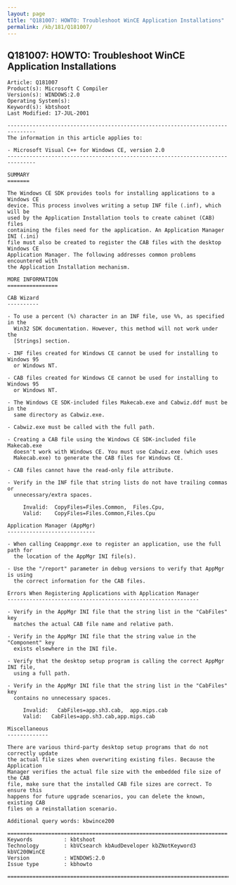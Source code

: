 ```yaml
---
layout: page
title: "Q181007: HOWTO: Troubleshoot WinCE Application Installations"
permalink: /kb/181/Q181007/
---
```


## Q181007: HOWTO: Troubleshoot WinCE Application Installations

	Article: Q181007
	Product(s): Microsoft C Compiler
	Version(s): WINDOWS:2.0
	Operating System(s): 
	Keyword(s): kbtshoot
	Last Modified: 17-JUL-2001
	
	-------------------------------------------------------------------------------
	The information in this article applies to:
	
	- Microsoft Visual C++ for Windows CE, version 2.0 
	-------------------------------------------------------------------------------
	
	SUMMARY
	=======
	
	The Windows CE SDK provides tools for installing applications to a Windows CE
	device. This process involves writing a setup INF file (.inf), which will be
	used by the Application Installation tools to create cabinet (CAB) files
	containing the files need for the application. An Application Manager INI (.ini)
	file must also be created to register the CAB files with the desktop Windows CE
	Application Manager. The following addresses common problems encountered with
	the Application Installation mechanism.
	
	MORE INFORMATION
	================
	
	CAB Wizard
	----------
	
	- To use a percent (%) character in an INF file, use %%, as specified in the
	  Win32 SDK documentation. However, this method will not work under the
	  [Strings] section.
	
	- INF files created for Windows CE cannot be used for installing to Windows 95
	  or Windows NT.
	
	- CAB files created for Windows CE cannot be used for installing to Windows 95
	  or Windows NT.
	
	- The Windows CE SDK-included files Makecab.exe and Cabwiz.ddf must be in the
	  same directory as Cabwiz.exe.
	
	- Cabwiz.exe must be called with the full path.
	
	- Creating a CAB file using the Windows CE SDK-included file Makecab.exe
	  doesn't work with Windows CE. You must use Cabwiz.exe (which uses
	  Makecab.exe) to generate the CAB files for Windows CE.
	
	- CAB files cannot have the read-only file attribute.
	
	- Verify in the INF file that string lists do not have trailing commas or
	  unnecessary/extra spaces.
	
	     Invalid:  CopyFiles=Files.Common,  Files.Cpu,
	     Valid:    CopyFiles=Files.Common,Files.Cpu
	
	Application Manager (AppMgr)
	----------------------------
	
	- When calling Ceappmgr.exe to register an application, use the full path for
	  the location of the AppMgr INI file(s).
	
	- Use the "/report" parameter in debug versions to verify that AppMgr is using
	  the correct information for the CAB files.
	
	Errors When Registering Applications with Application Manager
	-------------------------------------------------------------
	
	- Verify in the AppMgr INI file that the string list in the "CabFiles" key
	  matches the actual CAB file name and relative path.
	
	- Verify in the AppMgr INI file that the string value in the "Component" key
	  exists elsewhere in the INI file.
	
	- Verify that the desktop setup program is calling the correct AppMgr INI file,
	  using a full path.
	
	- Verify in the AppMgr INI file that the string list in the "CabFiles" key
	  contains no unnecessary spaces.
	
	     Invalid:   CabFiles=app.sh3.cab,  app.mips.cab
	     Valid:   CabFiles=app.sh3.cab,app.mips.cab
	
	Miscellaneous
	-------------
	
	There are various third-party desktop setup programs that do not correctly update
	the actual file sizes when overwriting existing files. Because the Application
	Manager verifies the actual file size with the embedded file size of the CAB
	file, make sure that the installed CAB file sizes are correct. To ensure this
	happens for future upgrade scenarios, you can delete the known, existing CAB
	files on a reinstallation scenario.
	
	Additional query words: kbwince200
	
	======================================================================
	Keywords          : kbtshoot 
	Technology        : kbVCsearch kbAudDeveloper kbZNotKeyword3 kbVC200WinCE
	Version           : WINDOWS:2.0
	Issue type        : kbhowto
	
	=============================================================================
	
